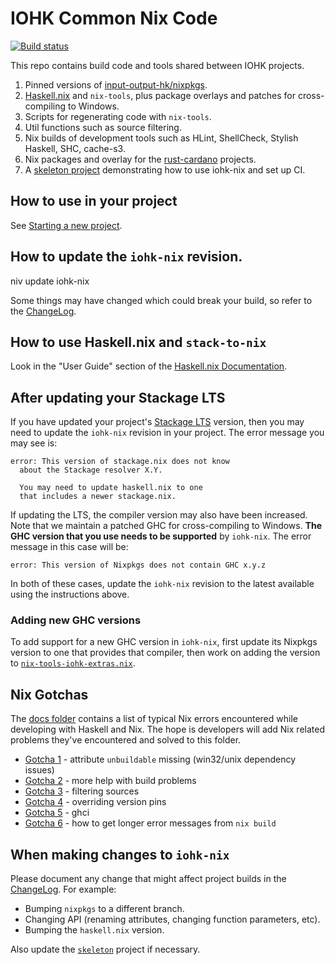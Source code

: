 # IOHK Common Nix Code

[![Build status](https://badge.buildkite.com/e5b12d0fd507084fbdb1849da2de467f1de66b3e5c6d954554.svg)](https://buildkite.com/input-output-hk/iohk-nix)

This repo contains build code and tools shared between IOHK projects.

1. Pinned versions of [input-output-hk/nixpkgs](https://github.com/input-output-hk/nixpkgs).
2. [Haskell.nix](https://github.com/input-output-hk/haskell.nix) and
   `nix-tools`, plus package overlays and patches for cross-compiling to
   Windows.
3. Scripts for regenerating code with `nix-tools`.
4. Util functions such as source filtering.
5. Nix builds of development tools such as HLint, ShellCheck, Stylish Haskell, SHC, cache-s3.
6. Nix packages and overlay for the [rust-cardano](https://github.com/input-output-hk/rust-cardano)
   projects.
7. A [skeleton project](./skeleton) demonstrating how to use iohk-nix
   and set up CI.


## How to use in your project

See [Starting a new project](./docs/start.md).


## How to update the `iohk-nix` revision.

niv update iohk-nix

Some things may have changed which could break your build, so refer to
the [ChangeLog](./changelog.md).


## How to use Haskell.nix and `stack-to-nix`

Look in the "User Guide" section of the [Haskell.nix
Documentation](https://input-output-hk.github.io/haskell.nix/).

## After updating your Stackage LTS

If you have updated your project's [Stackage LTS](https://www.stackage.org/lts)
version, then you may need to update the `iohk-nix` revision in your
project. The error message you may see is:

    error: This version of stackage.nix does not know
      about the Stackage resolver X.Y.

      You may need to update haskell.nix to one
      that includes a newer stackage.nix.

If updating the LTS, the compiler version may also have been
increased. Note that we maintain a patched GHC for cross-compiling to
Windows. **The GHC version that you use needs to be supported** by
`iohk-nix`. The error message in this case will be:

    error: This version of Nixpkgs does not contain GHC x.y.z

In both of these cases, update the `iohk-nix` revision to the latest
available using the instructions above.

### Adding new GHC versions

To add support for a new GHC version in `iohk-nix`, first update its
Nixpkgs version to one that provides that compiler, then work on
adding the version to [`nix-tools-iohk-extras.nix`](./nix-tools-iohk-extras.nix).

## Nix Gotchas

The [docs folder](./docs) contains a list of typical Nix errors
encountered while developing with Haskell and Nix.  The hope is
developers will add Nix related problems they've encountered and
solved to this folder.

* [Gotcha 1](./docs/gotcha-1.md) - attribute `unbuildable` missing (win32/unix dependency issues)
* [Gotcha 2](./docs/gotcha-2.md) - more help with build problems
* [Gotcha 3](./docs/gotcha-3.md) - filtering sources
* [Gotcha 4](./docs/gotcha-4.md) - overriding version pins
* [Gotcha 5](./docs/gotcha-5.md) - ghci
* [Gotcha 6](./docs/gotcha-6.md) - how to get longer error messages from `nix build`

## When making changes to `iohk-nix`

Please document any change that might affect project builds in the
[ChangeLog](./changelog.md). For example:

 - Bumping `nixpkgs` to a different branch.
 - Changing API (renaming attributes, changing function parameters, etc).
 - Bumping the `haskell.nix` version.

Also update the [`skeleton`](./skeleton/README.md) project if necessary.
